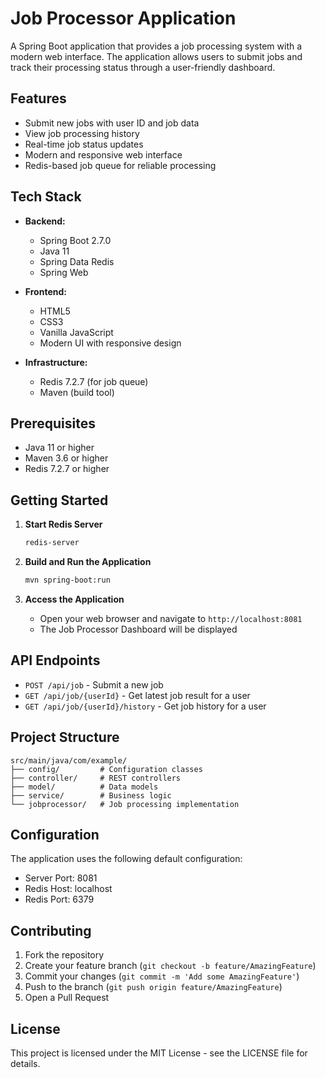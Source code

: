 # Job Processor Application

A Spring Boot application that provides a job processing system with a modern web interface. The application allows users to submit jobs and track their processing status through a user-friendly dashboard.

## Features

- Submit new jobs with user ID and job data
- View job processing history
- Real-time job status updates
- Modern and responsive web interface
- Redis-based job queue for reliable processing

## Tech Stack

- **Backend:**
  - Spring Boot 2.7.0
  - Java 11
  - Spring Data Redis
  - Spring Web

- **Frontend:**
  - HTML5
  - CSS3
  - Vanilla JavaScript
  - Modern UI with responsive design

- **Infrastructure:**
  - Redis 7.2.7 (for job queue)
  - Maven (build tool)

## Prerequisites

- Java 11 or higher
- Maven 3.6 or higher
- Redis 7.2.7 or higher

## Getting Started

1. **Start Redis Server**
   ```bash
   redis-server
   ```

2. **Build and Run the Application**
   ```bash
   mvn spring-boot:run
   ```

3. **Access the Application**
   - Open your web browser and navigate to `http://localhost:8081`
   - The Job Processor Dashboard will be displayed

## API Endpoints

- `POST /api/job` - Submit a new job
- `GET /api/job/{userId}` - Get latest job result for a user
- `GET /api/job/{userId}/history` - Get job history for a user

## Project Structure

```
src/main/java/com/example/
├── config/         # Configuration classes
├── controller/     # REST controllers
├── model/          # Data models
├── service/        # Business logic
└── jobprocessor/   # Job processing implementation
```

## Configuration

The application uses the following default configuration:
- Server Port: 8081
- Redis Host: localhost
- Redis Port: 6379

## Contributing

1. Fork the repository
2. Create your feature branch (`git checkout -b feature/AmazingFeature`)
3. Commit your changes (`git commit -m 'Add some AmazingFeature'`)
4. Push to the branch (`git push origin feature/AmazingFeature`)
5. Open a Pull Request

## License

This project is licensed under the MIT License - see the LICENSE file for details. 